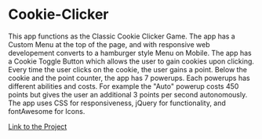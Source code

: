 # Cookie-Clicker
This app functions as the Classic Cookie Clicker Game. The app has a Custom Menu at the top of the page, and with responsive web developement converts to a hamburger style Menu on Mobile. The app has a Cookie Toggle Button which allows the user to gain cookies upon clicking. Every time the user clicks on the cookie, the user gains a point. Below the cookie and the point counter, the app has 7 powerups. Each powerups has different abilities and costs. For example the "Auto" powerup costs 450 points but gives the user an additional 3 points per second autonomously. The app uses CSS for responsiveness, jQuery for functionality, and fontAwesome for Icons. 

[Link to the Project](https://cookie-clicker-app.johnnyt001.repl.co/)
